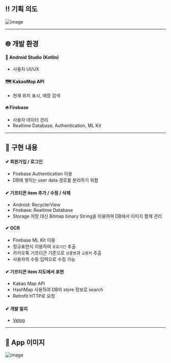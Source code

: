 ## ‼️ 기획 의도
![image](https://github.com/hongju904/GiftMap/assets/74871378/b9bf53e6-0b74-4841-b571-e37f9a2b611c)

---

## 🌐 개발 환경
#### 📱 Android Studio (Kotlin)
- 사용자 UI/UX

#### 🗺 KakaoMap API
- 현재 위치 표시, 매장 검색

#### 🔥 Firebase
- 사용자 데이터 관리
- Realtime Database, Authentication, ML Kit

---

## 📝 구현 내용
#### ✔  회원가입 / 로그인
- Firebase Authentication 이용
- DB에 쌓이는 user data 경로를 분리하기 위함

#### ✔  기프티콘 item 추가 / 수정 / 삭제
- Android: RecyclerView
- Firebase: Realtime Database
- Storage 저장 대신 Bitmap binary String을 이용하여 DB에서 이미지 함께 관리

#### ✔  OCR
- Firebase ML Kit 이용
- 정규표현식 이용하여 `유효기간` 추출
- 카카오톡 기프티콘 기준으로 `상품명`과 `교환처` 추출
- 사용자의 수동 입력으로 수정 가능

#### ✔  기프티콘 item 지도에서 표현
- Kakao Map API
- HashMap 사용하여 DB의 store 정보로 search
- Retrofit HTTP로 요청

#### ✔  개발 일지
- [Velog](https://velog.io/@hongju904/Gift-Map-%EC%95%B1-%EA%B0%9C%EB%B0%9C-%EA%B8%B0%EB%A1%9D)

---

## 🎁 App 이미지
![image](https://github.com/hongju904/GiftMap/assets/74871378/fbdab12a-6d7c-46a0-a45d-5f436bb1f9f2)
